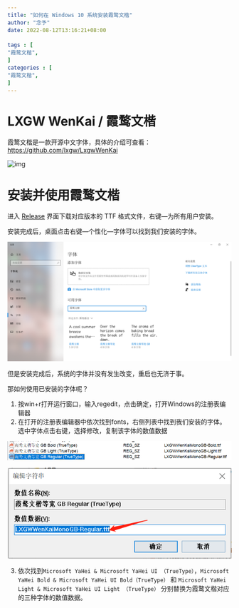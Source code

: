 ```yaml
---
title: "如何在 Windows 10 系统安装霞鹜文楷"
author: "念予"
date: 2022-08-12T13:16:21+08:00

tags : [                                    
"霞鹜文楷",
]
categories : [                              
"霞鹜文楷",
]
---
```


# LXGW WenKai / 霞鹜文楷

霞鹜文楷是一款开源中文字体，具体的介绍可查看：https://github.com/lxgw/LxgwWenKai

![img](https://raw.githubusercontent.com/lxgw/LxgwWenKai/main/documentation/wenkai-1.png)

# 安装并使用霞鹜文楷

进入 [Release](https://github.com/lxgw/LxgwWenKai/releases) 界面下载对应版本的 TTF 格式文件，右键—为所有用户安装。

安装完成后，桌面点击右键—个性化—字体可以找到我们安装的字体。

![image-20220823165501158](https://raw.githubusercontent.com/nianyu94/nianyu94.github.io/main/content-images/1/image-20220823165501158.png)

但是安装完成后，系统的字体并没有发生改变，重启也无济于事。

那如何使用已安装的字体呢？

1. 按win+r打开运行窗口，输入regedit，点击确定，打开Windows的注册表编辑器
2. 在打开的注册表编辑器中依次找到fonts，右侧列表中找到我们安装的字体。选中字体点击右键，选择修改，复制该字体的数值数据

![image-20220823172633657](https://raw.githubusercontent.com/nianyu94/nianyu94.github.io/main/content-images/1/image-20220823172633657.png)

![image-20220823172933967](https://raw.githubusercontent.com/nianyu94/nianyu94.github.io/main/content-images/1/image-20220823172933967.png)

3. 依次找到`Microsoft YaHei & Microsoft YaHei UI （TrueType）`，`Microsoft YaHei Bold & Microsoft YaHei UI Bold（TrueType）` 和 `Microsoft YaHei Light & Microsoft YaHei UI Light （TrueType）` 分别替换为霞鹜文楷对应的三种字体的数值数据。

